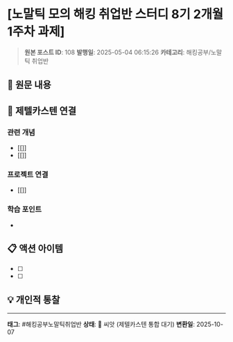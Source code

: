 # [노말틱 모의 해킹 취업반 스터디 8기 2개월 1주차 과제]

> **원본 포스트 ID**: 108
> **발행일**: 2025-05-04 06:15:26
> **카테고리**: 해킹공부/노말틱 취업반

## 📝 원문 내용




## 🔗 제텔카스텐 연결

### 관련 개념
- [[]]
- [[]]

### 프로젝트 연결
- [[]]

### 학습 포인트
-

## 📋 액션 아이템
- [ ]
- [ ]

## 💡 개인적 통찰



---

**태그**: #해킹공부노말틱취업반
**상태**: 🌱 씨앗 (제텔카스텐 통합 대기)
**변환일**: 2025-10-07
